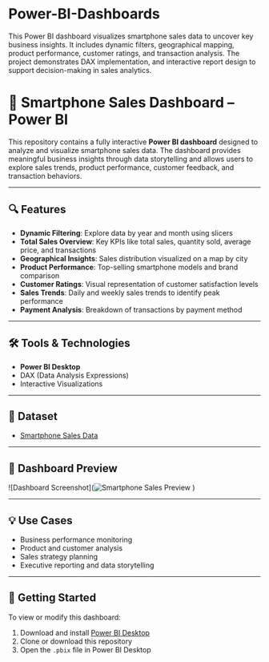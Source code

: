 # Power-BI-Dashboards
This Power BI dashboard visualizes smartphone sales data to uncover key business insights. It includes dynamic filters, geographical mapping, product performance, customer ratings, and transaction analysis. The project demonstrates DAX implementation, and interactive report design to support decision-making in sales analytics.

# 📱 Smartphone Sales Dashboard – Power BI

This repository contains a fully interactive **Power BI dashboard** designed to analyze and visualize smartphone sales data. The dashboard provides meaningful business insights through data storytelling and allows users to explore sales trends, product performance, customer feedback, and transaction behaviors.

---

## 🔍 Features

- **Dynamic Filtering**: Explore data by year and month using slicers
- **Total Sales Overview**: Key KPIs like total sales, quantity sold, average price, and transactions
- **Geographical Insights**: Sales distribution visualized on a map by city
- **Product Performance**: Top-selling smartphone models and brand comparison
- **Customer Ratings**: Visual representation of customer satisfaction levels
- **Sales Trends**: Daily and weekly sales trends to identify peak performance
- **Payment Analysis**: Breakdown of transactions by payment method

---

## 🛠️ Tools & Technologies

- **Power BI Desktop**
- DAX (Data Analysis Expressions)
- Interactive Visualizations

---

## 📂 Dataset

- <a href="https://github.com/BacardiShubham/Power-BI-Dashboards/blob/main/Smartphone%20Sales%20Data.xlsx">Smartphone Sales Data</a>

---

## 📸 Dashboard Preview

![Dashboard Screenshot](![Smartphone Sales Preview](https://github.com/user-attachments/assets/a7b9f9d4-03b0-4ec9-a308-fa82d4da7d60)
)

---
## 💡 Use Cases

- Business performance monitoring  
- Product and customer analysis  
- Sales strategy planning  
- Executive reporting and data storytelling

---

## 📌 Getting Started

To view or modify this dashboard:
1. Download and install [Power BI Desktop](https://powerbi.microsoft.com/desktop/)
2. Clone or download this repository
3. Open the `.pbix` file in Power BI Desktop



